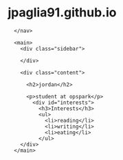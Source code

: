 # jpaglia91.github.io

<!DOCTYPE HTML>
<html>
  <head>
    <title>jordy makes a website</title>
  
  </head>
  
  <body>
    <div id="all-contents">
      <nav>
      
      </nav>
      
      <main>
        <div class="sidebar">
        
        </div>
        
        <div class="content">
          
          <h2>jordan</h2>
          
          <p>student at opspark</p>
            <div id="interests">
              <h3>Interests</h3>
              <ul>
                <li>reading</li>
                <li>writing</li>
                <li>eating</li>
              </ul>
        </div>
      </main>
  
  </body>
</html>
